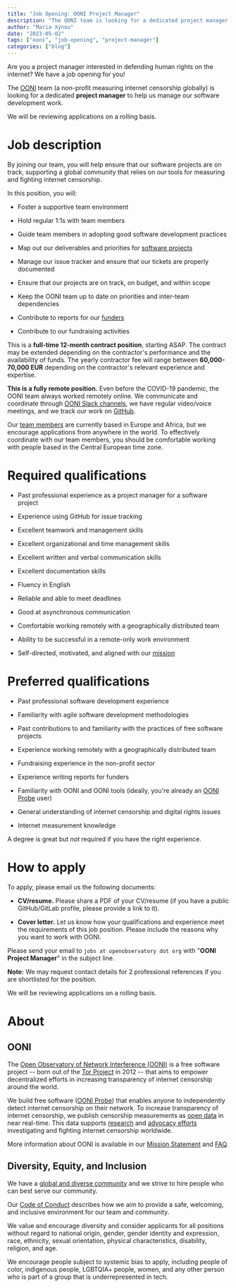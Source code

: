 ```yaml
---
title: "Job Opening: OONI Project Manager"
description: "The OONI team is looking for a dedicated project manager to help ensure that OONI software projects are on track."
author: "Maria Xynou"
date: "2023-05-02"
tags: ["ooni", "job-opening", "project-manager"]
categories: ["blog"]
---
```


Are you a project manager interested in defending human rights on the
internet? We have a job opening for you!

The [OONI](https://ooni.org/) team (a non-profit measuring
internet censorship globally) is looking for a dedicated **project
manager** to help us manage our software development work.

We will be reviewing applications on a rolling basis.

# Job description

By joining our team, you will help ensure that our software projects are
on track, supporting a global community that relies on our tools for
measuring and fighting internet censorship.

In this position, you will:

* Foster a supportive team environment

* Hold regular 1:1s with team members

* Guide team members in adopting good software development practices

* Map out our deliverables and priorities for [software projects](https://github.com/ooni)

* Manage our issue tracker and ensure that our tickets are properly documented

* Ensure that our projects are on track, on budget, and within scope

* Keep the OONI team up to date on priorities and inter-team dependencies

* Contribute to reports for our [funders](https://ooni.org/support/faq#how-is-ooni-funded)

* Contribute to our fundraising activities

This is a **full-time 12-month contract position**, starting ASAP. The
contract may be extended depending on the contractor's performance and
the availability of funds. The yearly contractor fee will range between
**60,000-70,000 EUR** depending on the contractor's relevant experience
and expertise.

**This is a fully remote position.** Even before the COVID-19 pandemic,
the OONI team always worked remotely online. We communicate and
coordinate through [OONI Slack channels](https://slack.ooni.org/), we have regular
video/voice meetings, and we track our work on [GitHub](https://github.com/ooni).

Our [team members](https://ooni.org/about/#team) are
currently based in Europe and Africa, but we encourage applications from
anywhere in the world. To effectively coordinate with our team members,
you should be comfortable working with people based in the Central
European time zone.

# Required qualifications 

* Past professional experience as a project manager for a software project

* Experience using GitHub for issue tracking

* Excellent teamwork and management skills

* Excellent organizational and time management skills

* Excellent written and verbal communication skills

* Excellent documentation skills

* Fluency in English

* Reliable and able to meet deadlines

* Good at asynchronous communication

* Comfortable working remotely with a geographically distributed team

* Ability to be successful in a remote-only work environment

* Self-directed, motivated, and aligned with our [mission](https://ooni.org/about/)

# Preferred qualifications 

* Past professional software development experience

* Familiarity with agile software development methodologies

* Past contributions to and familiarity with the practices of free software projects

* Experience working remotely with a geographically distributed team

* Fundraising experience in the non-profit sector

* Experience writing reports for funders

* Familiarity with OONI and OONI tools (ideally, you're already an [OONI Probe](https://ooni.org/install/) user)

* General understanding of internet censorship and digital rights issues

* Internet measurement knowledge

A degree is great but *not* required if you have the right experience.

# How to apply

To apply, please email us the following documents:

* **CV/resume.** Please share a PDF of your CV/resume (if you have a
public GitHub/GitLab profile, please provide a link to it).

* **Cover letter.** Let us know how your qualifications and experience
meet the requirements of this job position. Please include the
reasons why you want to work with OONI.

Please send your email to `jobs at openobservatory dot org` with
"**OONI Project Manager**" in the subject line.

**Note:** We may request contact details for 2 professional references
if you are shortlisted for the position.

We will be reviewing applications on a rolling basis.

# About 

## OONI

The [Open Observatory of Network Interference (OONI)](https://ooni.org/) is a free software project --
born out of the [Tor Project](https://www.torproject.org/)
in 2012 -- that aims to empower decentralized efforts in increasing
transparency of internet censorship around the world.

We build free software ([OONI Probe](https://ooni.org/install/)) that enables anyone to
independently detect internet censorship on their network. To increase
transparency of internet censorship, we publish censorship measurements
as [open data](https://ooni.org/data/) in near real-time.
This data supports [research](https://ooni.org/reports/)
and [advocacy efforts](https://www.accessnow.org/keepiton/) investigating
and fighting internet censorship worldwide.

More information about OONI is available in our [Mission Statement](https://ooni.org/about/) and
[FAQ](https://ooni.org/support/faq).

## Diversity, Equity, and Inclusion

We have a [global and diverse community](https://ooni.org/partners) and we strive to hire
people who can best serve our community.

Our [Code of Conduct](https://ooni.org/get-involved/code-of-conduct/)
describes how we aim to provide a safe, welcoming, and inclusive
environment for our team and community.

We value and encourage diversity and consider applicants for all
positions without regard to national origin, gender, gender
identity and expression, race, ethnicity, sexual orientation, physical
characteristics, disability, religion, and age.

We encourage people subject to systemic bias to apply, including people
of color, indigenous people, LGBTQIA+ people, women, and any other
person who is part of a group that is underrepresented in tech.
